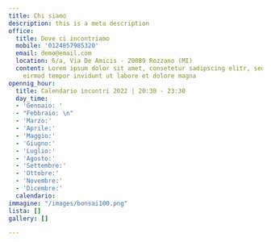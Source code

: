 ```yaml
---
title: Chi siamo
description: this is a meta description
office:
  title: Dove ci incontriamo
  mobile: '0124857985320'
  email: demo@email.com
  location: 6/a, Via De Amicis - 20089 Rozzano (MI)
  content: Lorem ipsum dolor sit amet, consetetur sadipscing elitr, sed diam nonumy
    eirmod tempor invidunt ut labore et dolore magna
opennig_hour:
  title: Calendario incontri 2022 | 20:30 - 23:30
  day_time:
  - 'Gennaio: '
  - "Febbraio: \n"
  - 'Marzo:'
  - 'Aprile:'
  - 'Maggio:'
  - 'Giugno:'
  - 'Luglio:'
  - 'Agosto:'
  - 'Settembre:'
  - 'Ottobre:'
  - 'Novembre:'
  - 'Dicembre:'
  calendario: 
immagine: "/images/bonsai100.png"
lista: []
gallery: []

---
```

